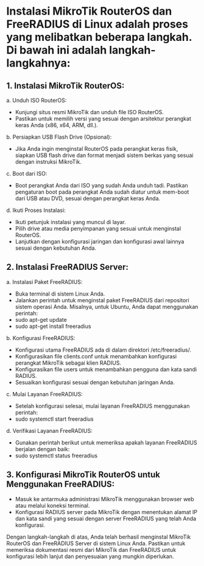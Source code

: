 # Instalasi MikroTik RouterOS dan FreeRADIUS di Linux adalah proses yang melibatkan beberapa langkah. Di bawah ini adalah langkah-langkahnya:

## 1. Instalasi MikroTik RouterOS:
a. Unduh ISO RouterOS:
- Kunjungi situs resmi MikroTik dan unduh file ISO RouterOS.
- Pastikan untuk memilih versi yang sesuai dengan arsitektur perangkat keras Anda (x86, x64, ARM, dll.).

b. Persiapkan USB Flash Drive (Opsional):
- Jika Anda ingin menginstal RouterOS pada perangkat keras fisik, siapkan USB flash drive dan format menjadi sistem berkas yang sesuai dengan instruksi MikroTik.

c. Boot dari ISO:
- Boot perangkat Anda dari ISO yang sudah Anda unduh tadi. Pastikan pengaturan boot pada perangkat Anda sudah diatur untuk mem-boot dari USB atau DVD, sesuai dengan perangkat keras Anda.

d. Ikuti Proses Instalasi:
- Ikuti petunjuk instalasi yang muncul di layar.
- Pilih drive atau media penyimpanan yang sesuai untuk menginstal RouterOS.
- Lanjutkan dengan konfigurasi jaringan dan konfigurasi awal lainnya sesuai dengan kebutuhan Anda.

## 2. Instalasi FreeRADIUS Server:
a. Instalasi Paket FreeRADIUS:
- Buka terminal di sistem Linux Anda.
- Jalankan perintah untuk menginstal paket FreeRADIUS dari repositori sistem operasi Anda. Misalnya, untuk Ubuntu, Anda dapat menggunakan perintah:
- sudo apt-get update
- sudo apt-get install freeradius
  
b. Konfigurasi FreeRADIUS:
- Konfigurasi utama FreeRADIUS ada di dalam direktori /etc/freeradius/.
- Konfigurasikan file clients.conf untuk menambahkan konfigurasi perangkat MikroTik sebagai klien RADIUS.
- Konfigurasikan file users untuk menambahkan pengguna dan kata sandi RADIUS.
- Sesuaikan konfigurasi sesuai dengan kebutuhan jaringan Anda.
  
c. Mulai Layanan FreeRADIUS:
- Setelah konfigurasi selesai, mulai layanan FreeRADIUS menggunakan perintah:
- sudo systemctl start freeradius
  
d. Verifikasi Layanan FreeRADIUS:
- Gunakan perintah berikut untuk memeriksa apakah layanan FreeRADIUS berjalan dengan baik:
- sudo systemctl status freeradius
  
## 3. Konfigurasi MikroTik RouterOS untuk Menggunakan FreeRADIUS:
- Masuk ke antarmuka administrasi MikroTik menggunakan browser web atau melalui koneksi terminal.
- Konfigurasi RADIUS server pada MikroTik dengan menentukan alamat IP dan kata sandi yang sesuai dengan server FreeRADIUS yang telah Anda konfigurasi.
  
Dengan langkah-langkah di atas, Anda telah berhasil menginstal MikroTik RouterOS dan FreeRADIUS Server di sistem Linux Anda. Pastikan untuk memeriksa dokumentasi resmi dari MikroTik dan FreeRADIUS untuk konfigurasi lebih lanjut dan penyesuaian yang mungkin diperlukan.






